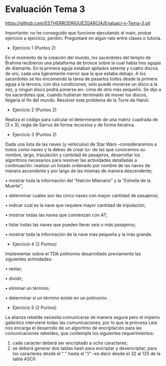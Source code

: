 # Evaluación Tema 3

https://github.com/ESTHERRODRIGUEZGARCIA/Evaluaci-n-Tema-3.git

Importante: no he conseguido que funcione ejecutando el main, probar ejercicio a ejercicio, perdón. Preguntaré en algún rato entre clases o tutoría.

* Ejercicio 1 (Puntos 2)

En el momento de la creación del mundo, los sacerdotes del templo de Brahma recibieron una plataforma de bronce sobre la cual había tres agujas de diamante. En la primera aguja estaban apilados setenta y cuatro discos de oro, cada una ligeramente menor que la que estaba debajo. A los sacerdotes se les encomendó la tarea de pasarlos todos desde la primera aguja a la tercera, con dos condiciones, solo puede moverse un disco a la vez, y ningún disco podrá ponerse en- cima de otro más pequeño. Se dijo a los sacerdotes que, cuando hubieran terminado de mover los discos, llegaría el fin del mundo. Resolver este problema de la Torre de Hanói.

* Ejercicio 2 (Puntos 2)

Realiza el código para calcular el determinante de una matriz cuadrada de [3 x 3], regla de Sarrus de forma recursiva y de forma iterativa.

* Ejercicio 3 (Puntos 2)

Dada una lista de las naves (y vehículos) de Star Wars –consideraremos a todos como naves y la debes de crear tu– de las que conocemos su nombre, largo, tripulación y cantidad de pasajeros, desarrollar los algoritmos necesarios para resolver las actividades detalladas a continuación:
 realizar un listado ordenado por nombre de las naves de manera ascendente y por largo de las mismas de manera descendente;
 
• mostrar toda la información del “Halcón Milenario” y la “Estrella de la Muerte”;

• determinar cuáles son las cinco naves con mayor cantidad de pasajeros;

• indicar cuál es la nave que requiere mayor cantidad de tripulación;

• mostrar todas las naves que comienzan con AT;

• listar todas las naves que pueden llevar seis o más pasajeros;

•  mostrar toda la información de la nave más pequeña y la más grande.

* Ejercicio 4 (2 Puntos)

Implementar sobre el TDA polinomio desarrollado previamente las siguientes actividades:

• restar;

• dividir;

• eliminar un término;

• determinar si un término existe en un polinomio.

* Ejercicio 5 (2 Puntos)

La alianza rebelde necesita comunicarse de manera segura pero el imperio galáctico interviene todas las comunicaciones, por lo que la princesa Leia nos encarga el desarrollo de un algoritmo de encriptación para las comunicaciones rebeldes, que contemple los siguientes requerimientos:

1. cada carácter deberá ser encriptado a ocho caracteres;
2. se deberá generar dos tablas hash para encriptar y desencriptar, para los caracteres desde el “ ” hasta el “}” –es decir desde el 32 al 125 de la tabla ASCII.
